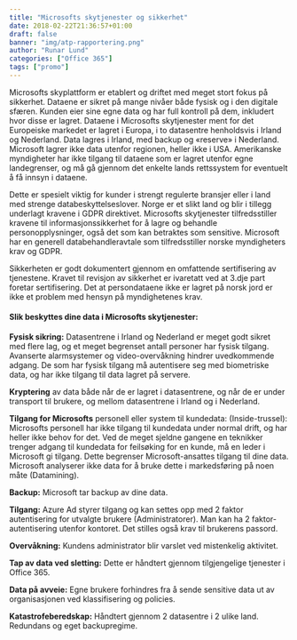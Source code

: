 ```yaml
---
title: "Microsofts skytjenester og sikkerhet"
date: 2018-02-22T21:36:57+01:00
draft: false
banner: "img/atp-rapportering.png"
author: "Runar Lund"
categories: ["Office 365"]
tags: ["promo"]
---
```



Microsofts skyplattform er etablert og driftet med meget stort fokus på sikkerhet. Dataene er sikret på mange nivåer både fysisk og i den digitale sfæren.  Kunden eier sine egne data og har full kontroll på dem, inkludert hvor disse er lagret. Dataene i Microsofts skytjenester ment for det Europeiske markedet er lagret i Europa, i to datasentre henholdsvis i Irland og Nederland. Data lagres i Irland, med backup og «reserve» i Nederland. Microsoft lagrer ikke data utenfor regionen, heller ikke i USA.  Amerikanske myndigheter har ikke tilgang til dataene som er lagret utenfor egne landegrenser, og må gå gjennom det enkelte lands rettssystem for eventuelt å få innsyn i dataene. 

Dette er spesielt viktig for kunder i strengt regulerte bransjer eller i land med strenge databeskyttelseslover. Norge er et slikt land og blir i tillegg underlagt kravene i GDPR direktivet.
Microsofts skytjenester tilfredsstiller kravene til informasjonssikkerhet for å lagre og behandle personopplysninger, også det som kan betraktes som sensitive. Microsoft har en generell databehandleravtale som tilfredsstiller norske myndigheters krav og GDPR.

Sikkerheten er godt dokumentert gjennom en omfattende sertifisering av tjenestene.
Kravet til revisjon av sikkerhet er ivaretatt ved at 3.dje part foretar sertifisering.
Det at persondataene ikke er lagret på norsk jord er ikke et problem med hensyn på myndighetenes krav.

#### Slik beskyttes dine data i Microsofts skytjenester:

**Fysisk sikring:** Datasentrene i Irland og Nederland er meget godt sikret med flere lag, og et meget begrenset antall personer har fysisk tilgang. Avanserte alarmsystemer og video-overvåkning hindrer uvedkommende adgang. De som har fysisk tilgang må autentisere seg med biometriske data, og har ikke tilgang til data lagret på servere.

**Kryptering** av data både når de er lagret i datasentrene, og når de er under transport til brukere, og mellom datasentrene i Irland og i Nederland.

**Tilgang for Microsofts** personell eller system til kundedata: (Inside-trussel): Microsofts personell har ikke tilgang til kundedata under normal drift, og har heller ikke behov for det. Ved de meget sjeldne gangene en teknikker trenger adgang til kundedata for feilsøking for en kunde, må en leder i Microsoft gi tilgang. Dette begrenser Microsoft-ansattes tilgang til dine data. Microsoft analyserer ikke data for å bruke dette i markedsføring på noen måte (Datamining).

**Backup:** Microsoft tar backup av dine data.

**Tilgang:** Azure Ad styrer tilgang og kan settes opp med 2 faktor autentisering for utvalgte brukere (Administratorer). Man kan ha 2 faktor-autentisering utenfor kontoret. Det stilles også krav til brukerens passord.

**Overvåkning:** Kundens administrator blir varslet ved mistenkelig aktivitet.

**Tap av data ved sletting:**
Dette er håndtert gjennom tilgjengelige tjenester i Office 365. 

**Data på avveie:** Egne brukere forhindres fra å sende sensitive data ut av organisasjonen ved klassifisering og policies.

**Katastrofeberedskap:** Håndtert gjennom 2 datasentre i 2 ulike land.  Redundans og eget backupregime.
